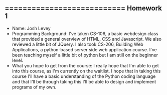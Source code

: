 ===========================
Homework 1
--------------------------

* Name: Josh Levey
 * Programming Background: I've taken CS-106, a basic webdesign class that provided a general overview of HTML, 
CSS and Javascript. We also reviewed a little bit of JQuery. 
I also took CS-206, Building Web Applications, a python-based server side web application course. 
I've been teaching myself a little bit of python but I am still on the beginner level.
 * What you hope to get from the course: I really hope that I'm able to get into this course, as I'm currently on
 the waitlist. I hope that in taking this course I'll have a basic understanding of the Python coding language and that 
I'll be through taking this I'll be able to design and implement programs of my own. 


